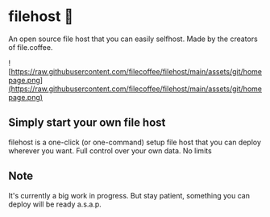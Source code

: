 # filehost 📁
An open source file host that you can easily selfhost. Made by the creators of file.coffee.

![https://raw.githubusercontent.com/filecoffee/filehost/main/assets/git/homepage.png](https://raw.githubusercontent.com/filecoffee/filehost/main/assets/git/homepage.png)

## Simply start your own file host
filehost is a one-click (or one-command) setup file host that you can deploy wherever you want. Full control over your own data. No limits

## Note
It's currently a big work in progress. But stay patient, something you can deploy will be ready a.s.a.p.
